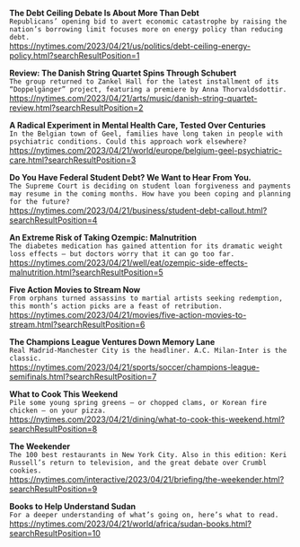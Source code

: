 **The Debt Ceiling Debate Is About More Than Debt**\
`Republicans’ opening bid to avert economic catastrophe by raising the nation’s borrowing limit focuses more on energy policy than reducing debt.`\
https://nytimes.com/2023/04/21/us/politics/debt-ceiling-energy-policy.html?searchResultPosition=1

**Review: The Danish String Quartet Spins Through Schubert**\
`The group returned to Zankel Hall for the latest installment of its “Doppelgänger” project, featuring a premiere by Anna Thorvaldsdottir.`\
https://nytimes.com/2023/04/21/arts/music/danish-string-quartet-review.html?searchResultPosition=2

**A Radical Experiment in Mental Health Care, Tested Over Centuries**\
`In the Belgian town of Geel, families have long taken in people with psychiatric conditions. Could this approach work elsewhere?`\
https://nytimes.com/2023/04/21/world/europe/belgium-geel-psychiatric-care.html?searchResultPosition=3

**Do You Have Federal Student Debt? We Want to Hear From You.**\
`The Supreme Court is deciding on student loan forgiveness and payments may resume in the coming months. How have you been coping and planning for the future?`\
https://nytimes.com/2023/04/21/business/student-debt-callout.html?searchResultPosition=4

**An Extreme Risk of Taking Ozempic: Malnutrition**\
`The diabetes medication has gained attention for its dramatic weight loss effects — but doctors worry that it can go too far.`\
https://nytimes.com/2023/04/21/well/eat/ozempic-side-effects-malnutrition.html?searchResultPosition=5

**Five Action Movies to Stream Now**\
`From orphans turned assassins to martial artists seeking redemption, this month’s action picks are a feast of retribution.`\
https://nytimes.com/2023/04/21/movies/five-action-movies-to-stream.html?searchResultPosition=6

**The Champions League Ventures Down Memory Lane**\
`Real Madrid-Manchester City is the headliner. A.C. Milan-Inter is the classic.`\
https://nytimes.com/2023/04/21/sports/soccer/champions-league-semifinals.html?searchResultPosition=7

**What to Cook This Weekend**\
`Pile some young spring greens — or chopped clams, or Korean fire chicken — on your pizza.`\
https://nytimes.com/2023/04/21/dining/what-to-cook-this-weekend.html?searchResultPosition=8

**The Weekender**\
`The 100 best restaurants in New York City. Also in this edition: Keri Russell’s return to television, and the great debate over Crumbl cookies.`\
https://nytimes.com/interactive/2023/04/21/briefing/the-weekender.html?searchResultPosition=9

**Books to Help Understand Sudan**\
`For a deeper understanding of what’s going on, here’s what to read.`\
https://nytimes.com/2023/04/21/world/africa/sudan-books.html?searchResultPosition=10

